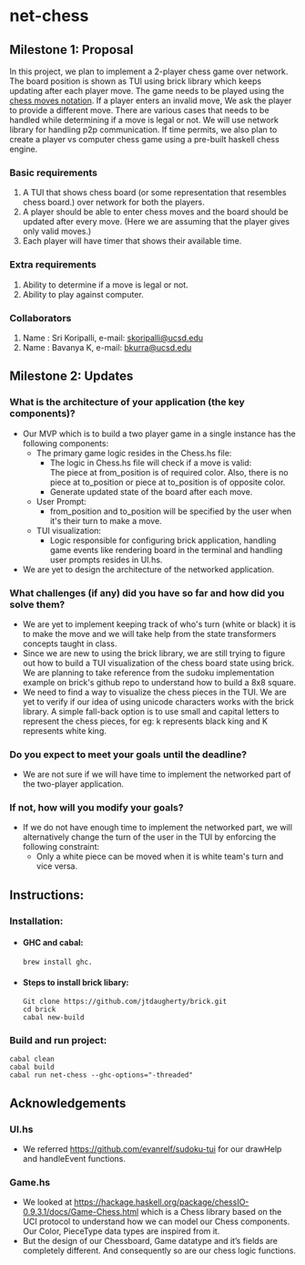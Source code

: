 # net-chess

## Milestone 1: Proposal
In this project, we plan to implement a 2-player chess game over network. The board position is shown as TUI using brick library which keeps updating after each player move. The game needs to be played using the [chess moves notation](https://en.wikipedia.org/wiki/Algebraic_notation_(chess)). If a player enters an invalid move, We ask the player to provide a different move. There are various cases that needs to be handled while determining if a move is legal or not. 
We will use network library for handling p2p communication. 
If time permits, we also plan to create a player vs computer chess game using a pre-built haskell chess engine.

### Basic requirements
1. A TUI that shows chess board (or some representation that resembles chess board.) over network for both the players.
2. A player should be able to enter chess moves and the board should be updated after every move. (Here we are assuming that the player gives only valid moves.)
3. Each player will have timer that shows their available time.

### Extra requirements
1. Ability to determine if a move is legal or not. 
2. Ability to play against computer.

### Collaborators 
1. Name : Sri Koripalli, e-mail: skoripalli@ucsd.edu
2. Name : Bavanya K, e-mail: bkurra@ucsd.edu

## Milestone 2: Updates

### What is the architecture of your application (the key components)?
- Our MVP which is to build a two player game in a single instance has the following components: 
    - The primary game logic resides in the Chess.hs file: 
        - The logic in Chess.hs file will check if a move is valid:
          </br>The piece at from_position is of required color. Also, there is no piece at to_position or piece at to_position is of opposite color.
        - Generate updated state of the board after each move.
    - User Prompt: 
        - from_position and to_position will be specified by the user when it's their turn to make a move.
    - TUI visualization: 
        - Logic responsible for configuring brick application, handling game events like rendering board in the terminal and handling user prompts resides in UI.hs.
- We are yet to design the architecture of the networked application.

### What challenges (if any) did you have so far and how did you solve them?
- We are yet to implement keeping track of who's turn (white or black) it is to make the move and we will take help from the state transformers concepts taught in class.
- Since we are new to using the brick library, we are still trying to figure out how to build a TUI visualization of the chess board state using brick. We are planning to take reference from the sudoku implementation example on brick's github repo to understand how to build a 8x8 square.
- We need to find a way to visualize the chess pieces in the TUI. We are yet to verify if our idea of using unicode characters works with the brick library. A simple fall-back option is to use small and capital letters to represent the chess pieces, for eg: k represents black king and K represents white king.

### Do you expect to meet your goals until the deadline?
- We are not sure if we will have time to implement the networked part of the two-player application. 

### If not, how will you modify your goals?
- If we do not have enough time to implement the networked part, 
we will alternatively change the turn of the user in the TUI by enforcing the following constraint:
    - Only a white piece can be moved when it is white team's turn and vice versa.

## Instructions: 

### Installation:

- #### GHC and cabal:
    ```
    brew install ghc.
    ```

- #### Steps to install brick libary:
    ```
    Git clone https://github.com/jtdaugherty/brick.git
    cd brick
    cabal new-build
    ```

### Build and run project:
```
cabal clean
cabal build 
cabal run net-chess --ghc-options="-threaded"
```

## Acknowledgements

### UI.hs
- We referred https://github.com/evanrelf/sudoku-tui for our drawHelp and handleEvent functions.

### Game.hs
- We looked at https://hackage.haskell.org/package/chessIO-0.9.3.1/docs/Game-Chess.html which is a Chess library based on the UCI protocol to understand how we can model our Chess components. Our Color, PieceType data types are inspired from it.
- But the design of our Chessboard, Game datatype and it’s fields are completely different. And consequently so are our chess logic functions.
